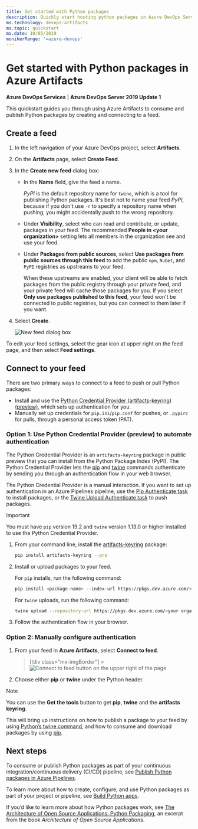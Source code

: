 ```yaml
---
title: Get started with Python packages
description: Quickly start hosting python packages in Azure DevOps Services
ms.technology: devops-artifacts
ms.topic: quickstart
ms.date: 10/03/2019
monikerRange: '=azure-devops'
---
```


# Get started with Python packages in Azure Artifacts

**Azure DevOps Services** | **Azure DevOps Server 2019 Update 1**

This quickstart guides you through using Azure Artifacts to consume and publish Python packages by creating and connecting to a feed.

## Create a feed

1.  In the left navigation of your Azure DevOps project, select **Artifacts**.

2.  On the **Artifacts** page, select **Create Feed**.

3.  In the **Create new feed** dialog box:

    - In the **Name** field, give the feed a name.

      _PyPI_ is the default repository name for `twine`, which is a tool for publishing Python packages. It's best not to name your feed _PyPI_, because if you don't use `-r` to specify a repository name when pushing, you might accidentally push to the wrong repository.

    - Under **Visibility**, select who can read and contribute, or update, packages in your feed. The recommended **People in \<your organization>** setting lets all members in the organization see and use your feed.

    - Under **Packages from public sources**, select **Use packages from public sources through this feed** to add the public `npm`, `NuGet`, and `PyPI` registries as upstreams to your feed.

      When these upstreams are enabled, your client will be able to fetch packages from the public registry through your private feed, and your private feed will cache those packages for you. If you select **Only use packages published to this feed**, your feed won't be connected to public registries, but you can connect to them later if you want.

4.  Select **Create**.

    ![New feed dialog box](../media/new-feed-dialog.png)

To edit your feed settings, select the gear icon at upper right on the feed page, and then select **Feed settings**.

## Connect to your feed

There are two primary ways to connect to a feed to push or pull Python packages:

- Install and use the [Python Credential Provider (artifacts-keyring) (preview)](https://github.com/microsoft/artifacts-keyring), which sets up authentication for you.
- Manually set up credentials for `pip.ini`/`pip.conf` for pushes, or `.pypirc` for pulls, through a personal access token (PAT).

### Option 1: Use Python Credential Provider (preview) to automate authentication

The Python Credential Provider is an `artifacts-keyring` package in public preview that you can install from the Python Package Index (PyPI). The Python Credential Provider lets the [pip](https://pypi.org/project/pip/) and [twine](https://pypi.org/project/twine/) commands authenticate by sending you through an authentication flow in your web browser.

The Python Credential Provider is a manual interaction. If you want to set up authentication in an Azure Pipelines pipeline, use the [Pip Authenticate task](../../pipelines/tasks/package/pip-authenticate.md) to install packages, or the [Twine Upload Authenticate task](../../pipelines/tasks/package/twine-authenticate.md) to push packages.

> [!IMPORTANT]
> You must have `pip` version 19.2 and `twine` version 1.13.0 or higher installed to use the Python Credential Provider.

1.  From your command line, install the [artifacts-keyring](https://github.com/microsoft/artifacts-keyring) package:

    ```bash
    pip install artifacts-keyring --pre
    ```

2.  Install or upload packages to your feed.

    For `pip` installs, run the following command:

    ```bash
    pip install <package-name> --index-url https://pkgs.dev.azure.com/<your organization name>/_packaging/<your feed name>/pypi/simple
    ```

    For `twine` uploads, run the following command:

    ```bash
    twine upload --repository-url https://pkgs.dev.azure.com/<your organization name>/_packaging/<your feed name>/pypi/upload <package wheel or other dist format>
    ```

3.  Follow the authentication flow in your browser.

### Option 2: Manually configure authentication

1.  From your feed in **Azure Artifacts**, select **Connect to feed**.

    > [!div class="mx-imgBorder"] > ![Connect to feed button on the upper right of the page](../media/connect-to-feed-azure-devops-newnav.png)

2.  Choose either **pip** or **twine** under the Python header.

> [!NOTE]
> You can use the **Get the tools** button to get **pip**, **twine** and the **artifacts keyring**.

This will bring up instructions on how to publish a package to your feed by using [Python’s twine command](https://pypi.org/project/twine/), and how to consume and download packages by using [pip](https://pypi.org/project/pip/).

## Next steps

To consume or publish Python packages as part of your continuous integration/continuous delivery (CI/CD) pipeline, see [Publish Python packages in Azure Pipelines](../../pipelines/targets/pypi.md).

To learn more about how to create, configure, and use Python packages as part of your project or pipeline, see [Build Python apps](../../pipelines/ecosystems/python.md).

If you’d like to learn more about how Python packages work, see [The Architecture of Open Source Applications: Python Packaging](https://www.aosabook.org/en/packaging.html), an excerpt from the book _Architecture of Open Source Applications_.
